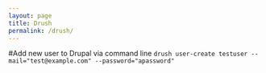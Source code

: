 ```yaml
---
layout: page
title: Drush
permalink: /drush/
---
```


#Add new user to Drupal via command line
`drush user-create testuser --mail="test@example.com" --password="apassword"`